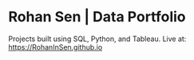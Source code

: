 # Rohan Sen | Data Portfolio
Projects built using SQL, Python, and Tableau.
Live at: https://RohanInSen.github.io
